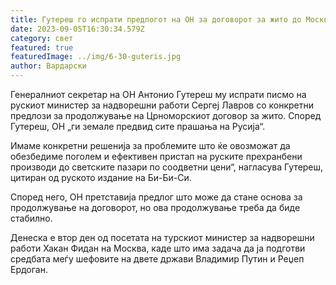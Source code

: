 ```yaml
---
title: Гутереш го испрати предлогот на ОН за договорот за жито до Москва
date: 2023-09-05T16:30:34.579Z
category: свет
featured: true
featuredImage: ../img/6-30-guteris.jpg
author: Вардарски
---
```

Генералниот секретар на ОН Антонио Гутереш му испрати писмо на рускиот министер за надворешни работи Сергеј Лавров со конкретни предлози за продолжување на Црноморскиот договор за жито. Според Гутереш, ОН „ги земале предвид сите прашања на Русија“.

Имаме конкретни решенија за проблемите што ќе овозможат да обезбедиме поголем и ефективен пристап на руските прехранбени производи до светските пазари по соодветни цени“, нагласува Гутереш, цитиран од руското издание на Би-Би-Си.

Според него, ОН претставија предлог што може да стане основа за продолжување на договорот, но ова продолжување треба да биде стабилно.

Денеска е втор ден од посетата на турскиот министер за надворешни работи Хакан Фидан на Москва, каде што има задача да ја подготви средбата меѓу шефовите на двете држави Владимир Путин и Реџеп Ердоган.